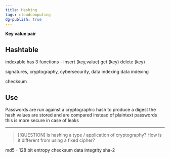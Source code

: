 ```yaml
---
title: Hashing
tags: cloudcomputing
dg-publish: true
---
```


**Key value pair**

## Hashtable 
indexable 
has 3 functions - 
	insert (key,value)
	get (key)
	delete (key)


signatures, cryptography, cybersecurity, data indexing
data indexing

checksum

## Use
Passwords are run against a cryptographic hash
to produce a digest
the hash values are stored and are compared instead of plaintext passwords
this is more secure in case of leaks           

---

>[!QUESTION]
> Is hashing a type / application of cryptography?
> How is it different from using a fixed cipher?
> 

md5 - 128 bit
entropy
checksum
data integrity
sha-2